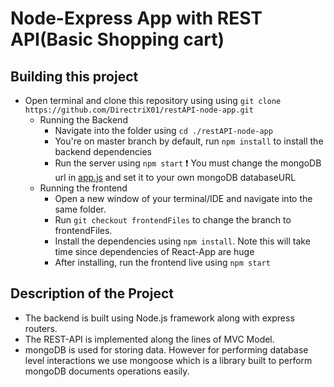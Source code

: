 # Node-Express App with REST API(Basic Shopping cart) #

## Building this project ##
* Open terminal and clone this repository using using `git clone https://github.com/DirectriX01/restAPI-node-app.git`
    * Running the Backend
        * Navigate into the folder using `cd ./restAPI-node-app`
        * You're on master branch by default, run `npm install` to install the backend dependencies
        * Run the server using `npm start`
        :exclamation: You must change the mongoDB url in [app.js](https://github.com/DirectriX01/restAPI-node-app/blob/65a7cf2ec0ccd094fc564bc831b7f381e106cbac/app.js#L57 "app.js") and set it to your own mongoDB databaseURL
    * Running the frontend
        * Open a new window of your terminal/IDE and navigate into the same folder.
        * Run `git checkout frontendFiles` to change the branch to frontendFiles.
        * Install the dependencies using `npm install`. Note this will take time since dependencies of React-App are huge    
        * After installing, run the frontend live using `npm start`

## Description of the Project ##
* The backend is built using Node.js framework along with express routers. 
* The REST-API is implemented along the lines of MVC Model.
*  mongoDB is used for storing data. However for performing database level interactions we use mongoose which is a library built to perform mongoDB documents operations easily.